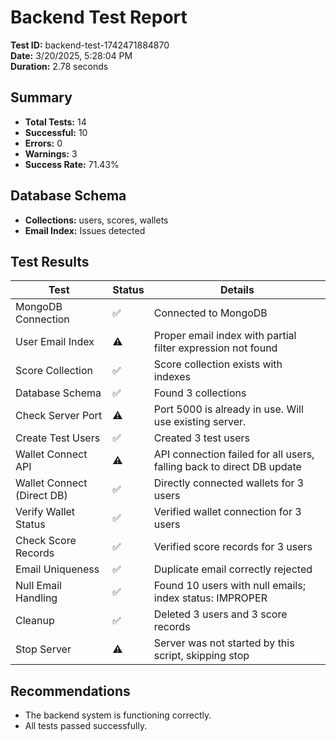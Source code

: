 # Backend Test Report

**Test ID:** backend-test-1742471884870  
**Date:** 3/20/2025, 5:28:04 PM  
**Duration:** 2.78 seconds  

## Summary

- **Total Tests:** 14
- **Successful:** 10
- **Errors:** 0
- **Warnings:** 3
- **Success Rate:** 71.43%

## Database Schema

- **Collections:** users, scores, wallets
- **Email Index:** Issues detected

## Test Results

| Test | Status | Details |
|------|--------|--------|
| MongoDB Connection | ✅ | Connected to MongoDB |
| User Email Index | ⚠️ | Proper email index with partial filter expression not found |
| Score Collection | ✅ | Score collection exists with indexes |
| Database Schema | ✅ | Found 3 collections |
| Check Server Port | ⚠️ | Port 5000 is already in use. Will use existing server. |
| Create Test Users | ✅ | Created 3 test users |
| Wallet Connect API | ⚠️ | API connection failed for all users, falling back to direct DB update |
| Wallet Connect (Direct DB) | ✅ | Directly connected wallets for 3 users |
| Verify Wallet Status | ✅ | Verified wallet connection for 3 users |
| Check Score Records | ✅ | Verified score records for 3 users |
| Email Uniqueness | ✅ | Duplicate email correctly rejected |
| Null Email Handling | ✅ | Found 10 users with null emails; index status: IMPROPER |
| Cleanup | ✅ | Deleted 3 users and 3 score records |
| Stop Server | ⚠️ | Server was not started by this script, skipping stop |

## Recommendations

- The backend system is functioning correctly.
- All tests passed successfully.
